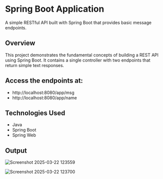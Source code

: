 # Spring Boot Application

A simple RESTful API built with Spring Boot that provides basic message endpoints.

## Overview

This project demonstrates the fundamental concepts of building a REST API using Spring Boot. It contains a single controller with two endpoints that return simple text responses.



## Access the endpoints at:
   - http://localhost:8080/app/msg
   - http://localhost:8080/app/name

## Technologies Used

- Java
- Spring Boot
- Spring Web

## Output
![Screenshot 2025-03-22 123559](https://github.com/user-attachments/assets/d86533da-2bd0-4730-9557-2dc0bc9260e7)

![Screenshot 2025-03-22 123700](https://github.com/user-attachments/assets/c13487ba-99d3-485d-b2e9-6c147c883262)
